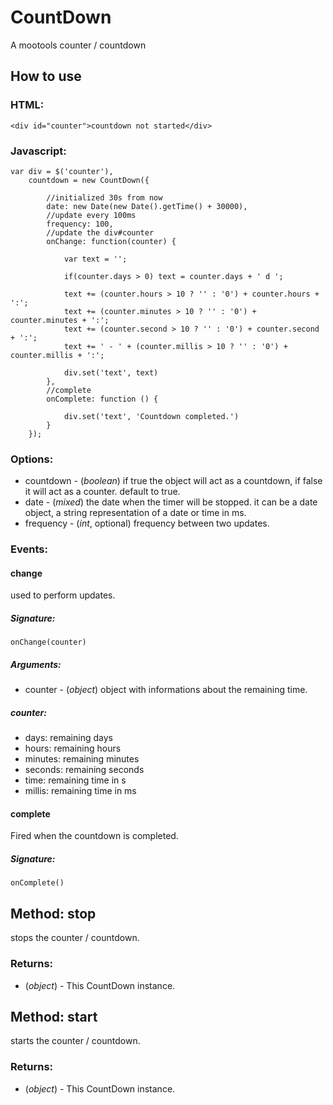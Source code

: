 CountDown
============

A mootools counter / countdown


How to use
---------------------


### HTML:

	<div id="counter">countdown not started</div>
	 
### Javascript:

	var div = $('counter'),
		countdown = new CountDown({
	
			//initialized 30s from now
			date: new Date(new Date().getTime() + 30000),
			//update every 100ms
			frequency: 100, 
			//update the div#counter
			onChange: function(counter) {
			
				var text = '';
				
				if(counter.days > 0) text = counter.days + ' d ';
				
				text += (counter.hours > 10 ? '' : '0') + counter.hours + ':';
				text += (counter.minutes > 10 ? '' : '0') + counter.minutes + ':';
				text += (counter.second > 10 ? '' : '0') + counter.second + ':';
				text += ' - ' + (counter.millis > 10 ? '' : '0') + counter.millis + ':';
				
				div.set('text', text)
			},
			//complete
			onComplete: function () {
			
				div.set('text', 'Countdown completed.')
			}
		});


### Options:

* countdown  - (*boolean*) if true the object will act as a countdown, if false it will act as a counter. default to true.
* date  - (*mixed*) the date when the timer will be stopped. it can be a date object, a string representation of a date or time in ms.
* frequency  - (*int*, optional) frequency between two updates.

### Events:

#### change

used to perform updates.

##### Signature:

	onChange(counter)

##### Arguments:

* counter - (*object*) object with informations about the remaining time.

##### counter:

- days: remaining days
- hours: remaining hours
- minutes: remaining minutes
- seconds: remaining seconds
- time: remaining time in s
- millis: remaining time in ms

#### complete

Fired when the countdown is completed.

##### Signature:

	onComplete()
	
Method: stop 
------------

stops the counter / countdown.

### Returns:

* (*object*) - This CountDown instance.

Method: start
----------------

starts the counter / countdown.

### Returns:

* (*object*) - This CountDown instance.